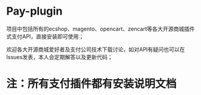 # Pay-plugin 
  
  项目中包括所有的ecshop、magento、opencart、zencart等各大开源商城插件式支付API，直接安装即可使用；
   
  欢迎各大开源商城爱好者及支付公司技术下载讨论，如对API有疑问也可以在Issues发表，本人会定期解答以及更新代码；
  
# 注：所有支付插件都有安装说明文档
